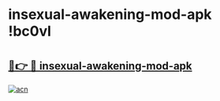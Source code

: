 # insexual-awakening-mod-apk !bc0vl

# <h2><a href="https://ixl0nz.esa.edu.pl?title=insexual-awakening-mod-apk&ref=bc0vl">🔗👉 🔴 insexual-awakening-mod-apk</a></h2>

[![acn](https://github.com/user-attachments/assets/0f9c940e-d8b0-45ae-aac7-cd30a18b3e1c)](https://ixl0nz.esa.edu.pl?title=insexual-awakening-mod-apk&ref=bc0vl)

